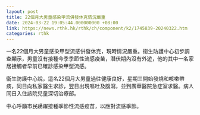 ```yaml
---
layout: post
title: 22個月大男童感染甲流併發休克情況嚴重
date: 2024-03-22 19:05:44.000000000 +08:00
link: https://news.rthk.hk/rthk/ch/component/k2/1745839-20240322.htm
categories: rthk
---
```


一名22個月大男童感染甲型流感併發休克，現時情況嚴重。衞生防護中心初步調查顯示，男童沒有接種今季季節性流感疫苗，潛伏期內沒有外遊，他的其中一名家居接觸者早前已確診感染甲型流感。

衞生防護中心說，這名22個月大男童過往健康良好，星期三開始發燒和咳嗽帶痰，同日向私家醫生求診，翌日出現嘔吐及腹瀉，並到廣華醫院急症室求醫。病人同日入住該院兒童深切治療部。

中心呼籲市民踴躍接種季節性流感疫苗，以應對流感季節。　
